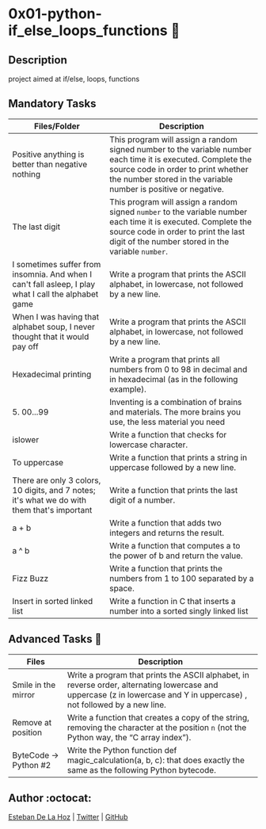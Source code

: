 # 0x01-python-if_else_loops_functions :tram:

## Description

project aimed at if/else, loops, functions

## Mandatory Tasks

| Files/Folder | Description |
| ------------ | ----------- |
| Positive anything is better than negative nothing | This program will assign a random signed number to the variable number each time it is executed. Complete the source code in order to print whether the number stored in the variable number is positive or negative. |
| The last digit | This program will assign a random signed ```number``` to the variable number each time it is executed. Complete the source code in order to print the last digit of the number stored in the variable ```number```. |
|  I sometimes suffer from insomnia. And when I can't fall asleep, I play what I call the alphabet game  | Write a program that prints the ASCII alphabet, in lowercase, not followed by a new line. |
| When I was having that alphabet soup, I never thought that it would pay off  | Write a program that prints the ASCII alphabet, in lowercase, not followed by a new line. |
| Hexadecimal printing | Write a program that prints all numbers from 0 to 98 in decimal and in hexadecimal (as in the following example). |
| 5. 00...99 | Inventing is a combination of brains and materials. The more brains you use, the less material you need  |
| islower | Write a function that checks for lowercase character. |
| To uppercase | Write a function that prints a string in uppercase followed by a new line. |
|  There are only 3 colors, 10 digits, and 7 notes; it's what we do with them that's important | Write a function that prints the last digit of a number. |
|  a + b  | Write a function that adds two integers and returns the result. |
| a ^ b | Write a function that computes a to the power of b and return the value. |
| Fizz Buzz | Write a function that prints the numbers from 1 to 100 separated by a space. |
| Insert in sorted linked list | Write a function in C that inserts a number into a sorted singly linked list |

## Advanced Tasks :light_rail:

| Files | Description |
| ----- | ----------- |
| Smile in the mirror | Write a program that prints the ASCII alphabet, in reverse order, alternating lowercase and uppercase (z in lowercase and Y in uppercase) , not followed by a new line. |
| Remove at position | Write a function that creates a copy of the string, removing the character at the position ```n``` (not the Python way, the “C array index”). |
| ByteCode -> Python #2 |  Write the Python function def magic_calculation(a, b, c): that does exactly the same as the following Python bytecode. |





## Author :octocat:

[Esteban De La Hoz](https://www.linkedin.com/in/esteban-de-la-hoz-romero-b6270017b/) | [Twitter](https://twitter.com/Esteban18911) | [GitHub](https://github.com/Esteban18911)
